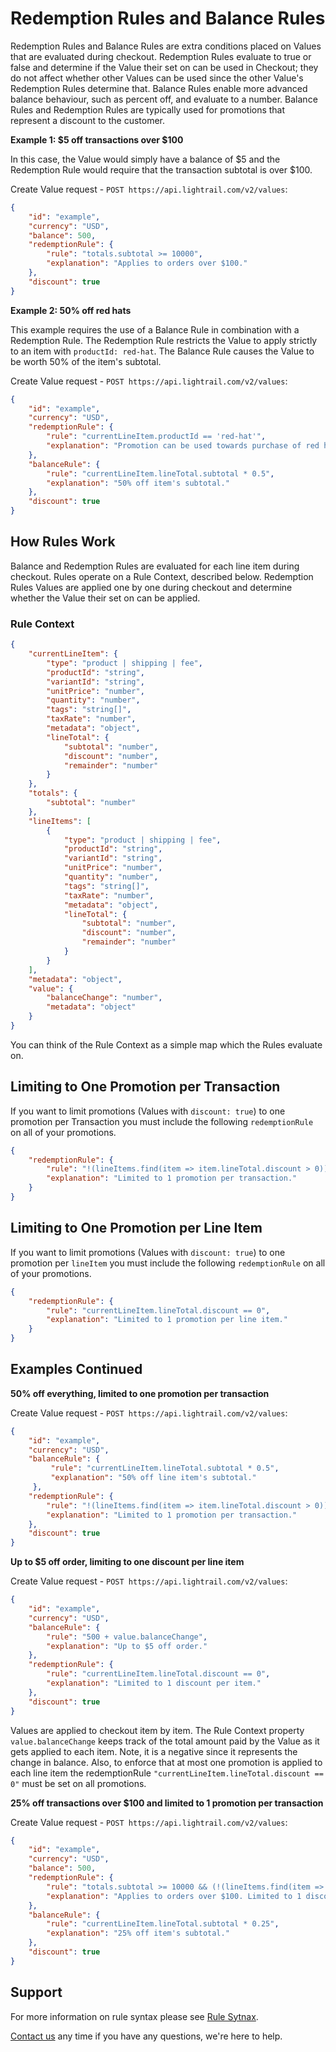 # Redemption Rules and Balance Rules
Redemption Rules and Balance Rules are extra conditions placed on Values that are evaluated during checkout. Redemption Rules evaluate to true or false and determine if the Value their set on can be used in Checkout; they do not affect whether other Values can be used since the other Value's Redemption Rules determine that. Balance Rules enable more advanced balance behaviour, such as percent off, and evaluate to a number. Balance Rules and Redemption Rules are typically used for promotions that represent a discount to the customer.   

**Example 1: $5 off transactions over $100** 

In this case, the Value would simply have a balance of $5 and the Redemption Rule would require that the transaction subtotal is over $100.

Create Value request - `POST https://api.lightrail.com/v2/values`:
```json
{
    "id": "example",
    "currency": "USD",
    "balance": 500,
    "redemptionRule": {
        "rule": "totals.subtotal >= 10000",
        "explanation": "Applies to orders over $100."
    },
    "discount": true
}
```

**Example 2: 50% off red hats**

This example requires the use of a Balance Rule in combination with a Redemption Rule. The Redemption Rule restricts the Value to apply strictly to an item with `productId: red-hat`. The Balance Rule causes the Value to be worth 50% of the item's subtotal.

Create Value request - `POST https://api.lightrail.com/v2/values`:
```json
{
    "id": "example",
    "currency": "USD",
    "redemptionRule": {
        "rule": "currentLineItem.productId == 'red-hat'",
        "explanation": "Promotion can be used towards purchase of red hats."
    },
    "balanceRule": {
        "rule": "currentLineItem.lineTotal.subtotal * 0.5",
        "explanation": "50% off item's subtotal."
    },
    "discount": true
}
```

## How Rules Work
Balance and Redemption Rules are evaluated for each line item during checkout. Rules operate on a Rule Context, described below. Redemption Rules Values are applied one by one during checkout and determine whether the Value their set on can be applied. 

### Rule Context 
```json
{
    "currentLineItem": {
        "type": "product | shipping | fee",
        "productId": "string",
        "variantId": "string",
        "unitPrice": "number",
        "quantity": "number",
        "tags": "string[]",
        "taxRate": "number",
        "metadata": "object",
        "lineTotal": {
            "subtotal": "number",
            "discount": "number",
            "remainder": "number"
        }
    }, 
    "totals": {
        "subtotal": "number"
    }, 
    "lineItems": [
        {
            "type": "product | shipping | fee",
            "productId": "string",
            "variantId": "string",
            "unitPrice": "number",
            "quantity": "number",
            "tags": "string[]",
            "taxRate": "number",
            "metadata": "object",
            "lineTotal": {
                "subtotal": "number",
                "discount": "number",
                "remainder": "number"
            }
        }
    ],
    "metadata": "object",
    "value": {
        "balanceChange": "number",
        "metadata": "object"
    }
}
```

You can think of the Rule Context as a simple map which the Rules evaluate on.

## Limiting to One Promotion per Transaction
If you want to limit promotions (Values with `discount: true`) to one promotion per Transaction you must include the following `redemptionRule` on all of your promotions.
```json
{
    "redemptionRule": {
        "rule": "!(lineItems.find(item => item.lineTotal.discount > 0)) || value.balanceChange < 0",
        "explanation": "Limited to 1 promotion per transaction."
    }
}
``` 

## Limiting to One Promotion per Line Item
If you want to limit promotions (Values with `discount: true`) to one promotion per `lineItem` you must include the following `redemptionRule` on all of your promotions.
```json
{
    "redemptionRule": {
        "rule": "currentLineItem.lineTotal.discount == 0",
        "explanation": "Limited to 1 promotion per line item."
    }
}
 ``` 

## Examples Continued
**50% off everything, limited to one promotion per transaction**

Create Value request - `POST https://api.lightrail.com/v2/values`:
```json
{
    "id": "example",
    "currency": "USD",
    "balanceRule": {
         "rule": "currentLineItem.lineTotal.subtotal * 0.5",
         "explanation": "50% off line item's subtotal."
     },
    "redemptionRule": {
        "rule": "!(lineItems.find(item => item.lineTotal.discount > 0)) || value.balanceChange < 0",
        "explanation": "Limited to 1 promotion per transaction."
    },
    "discount": true
}
```

**Up to $5 off order, limiting to one discount per line item**

Create Value request - `POST https://api.lightrail.com/v2/values`:
```json
{
    "id": "example",
    "currency": "USD",
    "balanceRule": {
        "rule": "500 + value.balanceChange",
        "explanation": "Up to $5 off order."
    },
    "redemptionRule": {
        "rule": "currentLineItem.lineTotal.discount == 0",
        "explanation": "Limited to 1 discount per item."
    },
    "discount": true
}
```
Values are applied to checkout item by item. The Rule Context property `value.balanceChange` keeps track of the total amount paid by the Value as it gets applied to each item. Note, it is a negative since it represents the change in balance. Also, to enforce that at most one promotion is applied to each line item the redemptionRule `"currentLineItem.lineTotal.discount == 0"` must be set on all promotions.  

**25% off transactions over $100 and limited to 1 promotion per transaction**

Create Value request - `POST https://api.lightrail.com/v2/values`:
```json
{
    "id": "example",
    "currency": "USD",
    "balance": 500,
    "redemptionRule": {
        "rule": "totals.subtotal >= 10000 && (!(lineItems.find(item => item.lineTotal.discount > 0)) || value.balanceChange < 0)",
        "explanation": "Applies to orders over $100. Limited to 1 discount per transaction."
    },
    "balanceRule": {
        "rule": "currentLineItem.lineTotal.subtotal * 0.25",
        "explanation": "25% off item's subtotal."
    },
    "discount": true
}
```

## Support
For more information on rule syntax please see [Rule Sytnax](https://github.com/Giftbit/Lightrail-API-V2-Docs/blob/master/feature-deep-dive/rule-syntax.md). 

[Contact us](mailto:hello@lightrail.com) any time if you have any questions, we're here to help. 
